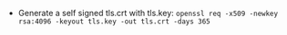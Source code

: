 - Generate a self signed tls.crt with tls.key: `openssl req -x509 -newkey rsa:4096 -keyout tls.key -out tls.crt -days 365`